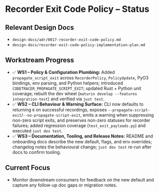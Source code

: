 # Recorder Exit Code Policy – Status

## Relevant Design Docs
- `design-docs/adr/0017-recorder-exit-code-policy.md`
- `design-docs/recorder-exit-code-policy-implementation-plan.md`

## Workstream Progress
- ✅ **WS1 – Policy & Configuration Plumbing:** Added `propagate_script_exit` across `RecorderPolicy`, `PolicyUpdate`, PyO3 bindings, env parsing, and Python helpers; introduced `CODETRACER_PROPAGATE_SCRIPT_EXIT`; updated Rust + Python unit coverage; rebuilt the dev wheel (`maturin develop --features integration-test`) and verified via `just test`.
- ✅ **WS2 – CLI Behaviour & Warning Surface:** CLI now defaults to returning `0` on successful recordings, exposes `--propagate-script-exit`/`--no-propagate-script-exit`, emits a warning when suppressing non-zero script exits, and preserves non-zero statuses for recorder failures; added regression coverage (`test_exit_payloads.py`) and executed `just dev test`.
- ✅ **WS3 – Documentation, Tooling, and Release Notes:** README and onboarding docs describe the new default, flags, and env overrides; changelog notes the behavioural change; `just dev test` re-run after docs to confirm tooling.

## Current Focus
- Monitor downstream consumers for feedback on the new default and capture any follow-up doc gaps or migration notes.

